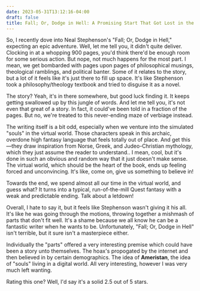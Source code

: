 ```yaml
---
date: 2023-05-31T13:12:16-04:00
draft: false
title: Fall; Or, Dodge in Hell: A Promising Start That Got Lost in the Digital Abyss
---
```


So, I recently dove into Neal Stephenson's "Fall; Or, Dodge in Hell," expecting an epic adventure. Well, let me tell you, it didn't quite deliver. Clocking in at a whopping 900 pages, you'd think there'd be enough room for some serious action. But nope, not much happens for the most part. I mean, we get bombarded with pages upon pages of philosophical musings, theological ramblings, and political banter. Some of it relates to the story, but a lot of it feels like it's just there to fill up space. It's like Stephenson took a philosophy/theology textbook and tried to disguise it as a novel.

The story? Yeah, it's in there somewhere, but good luck finding it. It keeps getting swallowed up by this jungle of words. And let me tell you, it's not even that great of a story. In fact, it could've been told in a fraction of the pages. But no, we're treated to this never-ending maze of verbiage instead.

The writing itself is a bit odd, especially when we venture into the simulated "souls" in the virtual world. Those characters speak in this archaic, overdone high fantasy language that feels totally out of place. And get this—they draw inspiration from Norse, Greek, and Judeo-Christian mythology, which they just assume the reader to understand.. I mean, cool, but it's done in such an obvious and random way that it just doesn't make sense. The virtual world, which should be the heart of the book, ends up feeling forced and unconvincing. It's like, come on, give us something to believe in!

Towards the end, we spend almost all our time in the virtual world, and guess what? It turns into a typical, run-of-the-mill Quest fantasy with a weak and predictable ending. Talk about a letdown!

Overall, I hate to say it, but it feels like Stephenson wasn't giving it his all. It's like he was going through the motions, throwing together a mishmash of parts that don't fit well. It's a shame because we all know he can be a fantastic writer when he wants to be. Unfortunately, "Fall; Or, Dodge in Hell" isn't terrible, but it sure isn't a masterpiece either.

Individually the "parts" offered a very interesting premise which could have been a story unto themselves. The hoax's propogated by the internet and then believed in by certain demographics. The idea of **Ameristan**, the idea of "souls" living in a digital world. All very interesting, however I was very much left wanting.

Rating this one? Well, I'd say it's a solid 2.5 out of 5 stars.